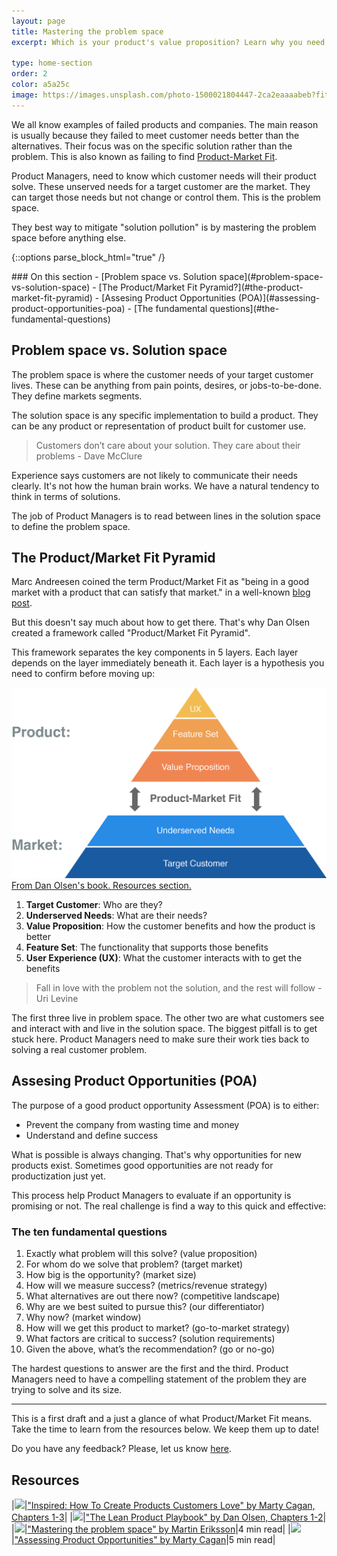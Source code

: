 ```yaml
---
layout: page
title: Mastering the problem space
excerpt: Which is your product's value proposition? Learn why you need to focus on the problem first.

type: home-section
order: 2
color: a5a25c
image: https://images.unsplash.com/photo-1500021804447-2ca2eaaaabeb?fit=crop&w=300&q=80
---
```


We all know examples of failed products and companies. The main reason is usually because they failed to meet customer needs better than the alternatives. Their focus was on the specific solution rather than the problem. This is also known as failing to find [Product-Market Fit](https://en.wikipedia.org/wiki/Product/market_fit).

Product Managers, need to know which customer needs will their product solve. These unserved needs for a target customer are the market. They can target those needs but not change or control them. This is the problem space.

They best way to mitigate "solution pollution" is by mastering the problem space before anything else.

{::options parse_block_html="true" /}
<div class="table-of-content">
### On this section
- [Problem space vs. Solution space](#problem-space-vs-solution-space)
- [The Product/Market Fit Pyramid?](#the-product-market-fit-pyramid)
- [Assesing Product Opportunities (POA)](#assessing-product-opportunities-poa)
	- [The fundamental questions](#the-fundamental-questions)

</div>

## Problem space vs. Solution space

The problem space is where the customer needs of your target customer lives. These can be anything from pain points, desires, or jobs-to-be-done. They define markets segments.

The solution space is any specific implementation to build a product. They can be any product or representation of product built for customer use.

> Customers don’t care about your solution. They care about their problems - Dave McClure

Experience says customers are not likely to communicate their needs clearly. It's not how the human brain works. We have a natural tendency to think in terms of solutions.

The job of Product Managers is to read between lines in the solution space to define the problem space.

## The Product/Market Fit Pyramid

Marc Andreesen coined the term Product/Market Fit as "being in a good market with a product that can satisfy that market." in a well-known [blog post](https://pmarchive.com/guide_to_startups_part4.html).

But this doesn't say much about how to get there. That's why Dan Olsen created a framework called "Product/Market Fit Pyramid".

This framework separates the key components in 5 layers. Each layer depends on the layer immediately beneath it. Each layer is a hypothesis you need to confirm before moving up:

![](images/product_market_fit_pyramid.png "The Product Marjet-Fit Pyramid")
<span>[From Dan Olsen's book. Resources section.](#resources)</span>

1. **Target Customer**: Who are they?
2. **Underserved Needs**: What are their needs?
3. **Value Proposition**: How the customer benefits and how the product is better
4. **Feature Set**: The functionality that supports those benefits
5. **User Experience (UX)**: What the customer interacts with to get the benefits

> Fall in love with the problem not the solution, and the rest will follow - Uri Levine

The first three live in problem space. The other two are what customers see and interact with and live in the solution space.
The biggest pitfall is to get stuck here. Product Managers need to make sure their work ties back to solving a real customer problem.

## Assesing Product Opportunities (POA)

The purpose of a good product opportunity Assessment (POA) is to either:

- Prevent the company from wasting time and money
- Understand and define success

What is possible is always changing. That's why opportunities for new products exist. Sometimes good opportunities are not ready for productization just yet.

This process help Product Managers to evaluate if an opportunity is promising or not. The real challenge is find a way to this quick and effective:

### The ten fundamental questions 

1. Exactly what problem will this solve? (value proposition) 
2. For whom do we solve that problem? (target market) 
3. How big is the opportunity? (market size) 
4. How will we measure success? (metrics/revenue strategy) 
5. What alternatives are out there now? (competitive landscape) 
6. Why are we best suited to pursue this? (our differentiator) 
7. Why now? (market window) 
8. How will we get this product to market? (go-to-market strategy) 
9. What factors are critical to success? (solution requirements) 
10. Given the above, what’s the recommendation? (go or no-go)

The hardest questions to answer are the first and the third. Product Managers need to have a compelling statement of the problem they are trying to solve and its size.

---

This is a first draft and a just a glance of what Product/Market Fit means. Take the time to learn from the resources below. We keep them up to date!

Do you have any feedback? Please, let us know [here]().

## Resources

|![](https://img.icons8.com/ios/50/000000/book.png)|["Inspired: How To Create Products Customers Love" by Marty Cagan, Chapters 1-3](https://www.amazon.com/Inspired-Create-Products-Customers-Love/dp/0981690408/)|
|![](https://img.icons8.com/ios/50/000000/book.png)|["The Lean Product Playbook" by Dan Olsen, Chapters 1-2](https://www.amazon.com/Lean-Product-Playbook-Innovate-Products/dp/1118960874/)|
|![](https://img.icons8.com/ios/50/000000/notepad.png)|["Mastering the problem space" by Martin Eriksson](https://www.mindtheproduct.com/2018/08/mastering-the-problem-space-for-product-market-fit-by-dan-olsen/)|4 min read|
|![](https://img.icons8.com/ios/50/000000/notepad.png)|["Assessing Product Opportunities" by Marty Cagan](https://svpg.com/assessing-product-opportunities/)|5 min read|
